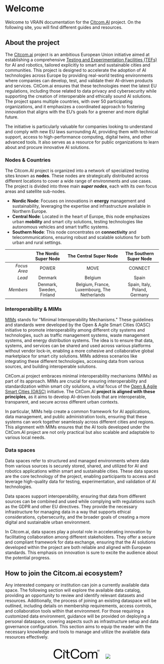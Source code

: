 # Welcome

Welcome to VRAIN documentation for the [Citcom.AI](https://citcom.ai) project. On the following site, you will find different guides and resources.

## About the project
The [Citcom.ai](https://citcom.ai) project is an ambitious European Union initiative aimed at establishing a comprehensive [Testing and Experimentation Facilities (TEFs)](https://digital-strategy.ec.europa.eu/en/activities/testing-and-experimentation-facilities) for AI and robotics, tailored explicitly to smart and sustainable cities and communities. This project is designed to accelerate the adoption of AI technologies across Europe by providing real-world testing environments where companies can develop, test, and validate their AI-driven products and services. CitCom.ai ensures that these technologies meet the latest EU regulations, including those related to data privacy and cybersecurity while supporting the creation of interoperable and ethically sound AI solutions. The project spans multiple countries, with over 50 participating organizations, and it emphasizes a coordinated approach to fostering innovation that aligns with the EU’s goals for a greener and more digital future.

The initiative is particularly valuable for companies looking to understand and comply with new EU laws surrounding AI, providing them with technical support, access to high-performance computing, digital twins, and other advanced tools. It also serves as a resource for public organizations to learn about and procure innovative AI solutions.

### Nodes & Countries

The Citcom.AI project is organized into a network of specialized testing sites known as **nodes**. These nodes are strategically distributed across different locations to cover a wide range of environments and use cases. The project is divided into three main __*super nodes*__, each with its own focus areas and satellite sub-nodes.

- **Nordic Node**: Focuses on innovations in **energy** management and sustainability, leveraging the expertise and infrastructure available in Northern Europe.
- **Central Node**: Located in the heart of Europe, this node emphasizes urban **mobility** and smart city solutions, testing technologies like autonomous vehicles and smart traffic systems.
- **Southern Node**: This node concentrates on **connectivity** and telecommunications, ensuring robust and scalable solutions for both urban and rural settings.

|           | The Nordic Super Node | The Central Super Node | The Southern Super Node |
| -:        | :-------------------: | :--------------------: | :---------------------: |
| *Focus Area* | POWER              | MOVE                   | CONNECT                   |
| *Lead*    | Denmark               | Belgium                | Spain                   |
| *Members* | Denmark, Sweden, Finland       | Belgium, France, Luxembourg, The Netherlands | Spain, Italy, Poland, Germany |

### Interoperability & MIMs
[MIMs](https://mims.oascities.org/) stands for "Minimal Interoperability Mechanisms." These guidelines and standards were developed by the Open & Agile Smart Cities (OASC) initiative to promote interoperability among different city systems and technologies, such as traffic management systems, waste management systems, and energy distribution systems. The idea is to ensure that data, systems, and services can be shared and used across various platforms without vendor lock-in, enabling a more cohesive and collaborative global marketplace for smart city solutions. MIMs address scenarios like integrating these different technologies, accessing data from various sources, and building interoperable solutions​.

CitCom.ai project embraces minimal interoperability mechanisms (MIMs) as part of its approach. MIMs are crucial for ensuring interoperability and standardization within smart city solutions, a vital focus of the [Open & Agile Smart Cities (OASC)](https://oascities.org/) initiative. The CitCom.AI **project is aligned with these principles**, as it aims to develop AI-driven tools that are interoperable, transparent, and secure across different urban contexts.

In particular, MIMs help create a common framework for AI applications, data management, and public administration tools, ensuring that these systems can work together seamlessly across different cities and regions. This alignment with MIMs ensures that the AI tools developed under the CitCom.AI project are not only practical but also scalable and adaptable to various local needs​.

### Data spaces
Data spaces refer to structured and managed environments where data from various sources is securely stored, shared, and utilized for AI and robotics applications within smart and sustainable cities. These data spaces are the core technology of the project, enabling participants to access and leverage high-quality data for testing, experimentation, and validation of AI technologies.

Data spaces support interoperability, ensuring that data from different sources can be combined and used while complying with regulations such as the GDPR and other EU directives. They provide the necessary infrastructure for managing data in a way that supports ethical considerations, cybersecurity, and the broader goals of creating a more digital and sustainable urban environment.

In Citcom.ai, data spaces play a pivotal role in accelerating innovation by facilitating collaboration among different stakeholders. They offer a secure and compliant framework for data exchange, ensuring that the AI solutions developed within the project are both reliable and aligned with European standards. This emphasis on innovation is sure to excite the audience about the potential progress.

## How to join the Citcom.ai ecosystem? 
Any interested company or institution can join a currently available data space. The following section will explore the available data catalog, providing an opportunity to review and identify relevant datasets and resources. Additionally, the process of joining an existing dataspace will be outlined, including details on membership requirements, access controls, and collaboration tools within that environment. For those requiring a customized data environment, guidance will be provided on deploying a personal dataspace, covering aspects such as infrastructure setup and data governance configuration. This section aims to equip the reader with the necessary knowledge and tools to manage and utilize the available data resources effectively. 

<br>
<center>
  <img style="margin-right: 1rem;" src="/assets/citcom.svg" width="150">
  <img src="/assets/vrain.jpg" width="150">
</center>
